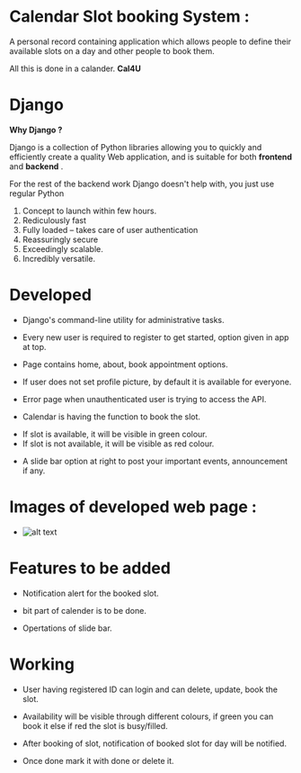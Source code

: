 # Calendar Slot booking System :


A personal record containing application which allows people to define their available slots on a day and other people to book them.

All this is done in a calander.
**Cal4U**

# Django
**Why Django ?**

Django is a collection of Python libraries allowing you to quickly and efficiently create a quality Web application, and is suitable for both **frontend** and **backend** .

For the rest of the backend work Django doesn't help with, you just use regular Python


1.	Concept to launch within few hours.
2.	Rediculously fast
3.	Fully loaded – takes care of user authentication
4.	Reassuringly secure
5.	Exceedingly scalable.
6.	Incredibly versatile.

# Developed 

+ Django's command-line utility for administrative tasks.

+ Every new user is required to register to get started, option given in app at top.

+ Page contains home, about, book appointment options.

+ If user does not set profile picture, by default it is available for everyone.

+ Error page when unauthenticated user is trying to access the API.

+ Calendar is having the function to book the slot.

-	If slot is available, it will be visible in green colour.
-	If slot is not available, it will be visible as red colour.

+ A slide bar option at right to post your important events, announcement if any.

# Images of developed web page :

+ ![alt text](C:\Users\Yashika\Desktop\sceenshots)


# Features to be added

+ Notification alert for the booked slot.

+ bit part of calender is to be done. 

+ Opertations of slide bar.

# Working

+ User having registered ID can login and can delete, update, book the slot.

+ Availability will be visible through different colours, if green you can book it else if red the slot is busy/filled.

+ After booking of slot, notification of booked slot for day will be notified.

+ Once done mark it with done or delete it.



